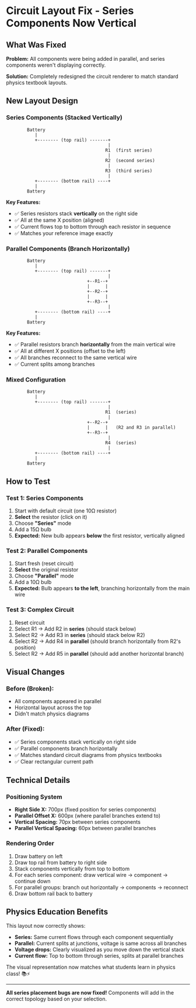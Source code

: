 # Circuit Layout Fix - Series Components Now Vertical

## What Was Fixed

**Problem:** All components were being added in parallel, and series components weren't displaying correctly.

**Solution:** Completely redesigned the circuit renderer to match standard physics textbook layouts.

## New Layout Design

### Series Components (Stacked Vertically)
```
        Battery
           |
           +-------- (top rail) -------+
                                       |
                                      R1  (first series)
                                       |
                                      R2  (second series)
                                       |
                                      R3  (third series)
                                       |
           +-------- (bottom rail) ----+
           |
        Battery
```

**Key Features:**
- ✅ Series resistors stack **vertically** on the right side
- ✅ All at the same X position (aligned)
- ✅ Current flows top to bottom through each resistor in sequence
- ✅ Matches your reference image exactly

### Parallel Components (Branch Horizontally)
```
        Battery
           |
           +-------- (top rail) -------+
                                       |
                               +--R1--+
                               |      |
                               +--R2--+
                               |      |
                               +--R3--+
                                       |
           +-------- (bottom rail) ----+
           |
        Battery
```

**Key Features:**
- ✅ Parallel resistors branch **horizontally** from the main vertical wire
- ✅ All at different X positions (offset to the left)
- ✅ All branches reconnect to the same vertical wire
- ✅ Current splits among branches

### Mixed Configuration
```
        Battery
           |
           +-------- (top rail) -------+
                                       |
                                      R1  (series)
                                       |
                               +--R2--+
                               |      |   (R2 and R3 in parallel)
                               +--R3--+
                                       |
                                      R4  (series)
                                       |
           +-------- (bottom rail) ----+
           |
        Battery
```

## How to Test

### Test 1: Series Components
1. Start with default circuit (one 10Ω resistor)
2. **Select** the resistor (click on it)
3. Choose **"Series"** mode
4. Add a 15Ω bulb
5. **Expected:** New bulb appears **below** the first resistor, vertically aligned

### Test 2: Parallel Components
1. Start fresh (reset circuit)
2. **Select** the original resistor
3. Choose **"Parallel"** mode
4. Add a 10Ω bulb
5. **Expected:** Bulb appears **to the left**, branching horizontally from the main wire

### Test 3: Complex Circuit
1. Reset circuit
2. Select R1 → Add R2 in **series** (should stack below)
3. Select R2 → Add R3 in **series** (should stack below R2)
4. Select R2 → Add R4 in **parallel** (should branch horizontally from R2's position)
5. Select R2 → Add R5 in **parallel** (should add another horizontal branch)

## Visual Changes

### Before (Broken):
- All components appeared in parallel
- Horizontal layout across the top
- Didn't match physics diagrams

### After (Fixed):
- ✅ Series components stack vertically on right side
- ✅ Parallel components branch horizontally
- ✅ Matches standard circuit diagrams from physics textbooks
- ✅ Clear rectangular current path

## Technical Details

### Positioning System
- **Right Side X:** 700px (fixed position for series components)
- **Parallel Offset X:** 600px (where parallel branches extend to)
- **Vertical Spacing:** 70px between series components
- **Parallel Vertical Spacing:** 60px between parallel branches

### Rendering Order
1. Draw battery on left
2. Draw top rail from battery to right side
3. Stack components vertically from top to bottom
4. For each series component: draw vertical wire → component → continue down
5. For parallel groups: branch out horizontally → components → reconnect
6. Draw bottom rail back to battery

## Physics Education Benefits

This layout now correctly shows:
- **Series:** Same current flows through each component sequentially
- **Parallel:** Current splits at junctions, voltage is same across all branches
- **Voltage drops:** Clearly visualized as you move down the vertical stack
- **Current flow:** Top to bottom through series, splits at parallel branches

The visual representation now matches what students learn in physics class! 📚⚡

---

**All series placement bugs are now fixed!** Components will add in the correct topology based on your selection.


